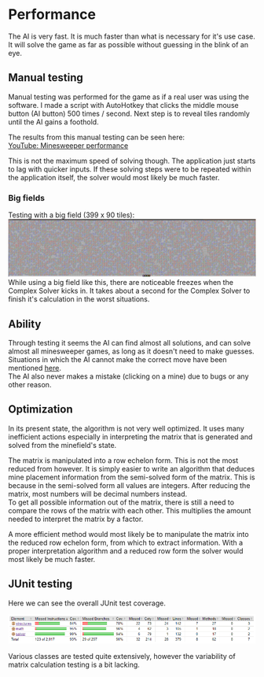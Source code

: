 # Performance
The AI is very fast. It is much faster than what is necessary for it's use case.
It will solve the game as far as possible without guessing in the blink of an eye.

## Manual testing
Manual testing was performed for the game as if a real user was using the software.
I made a script with AutoHotkey that clicks the middle mouse button (AI button)
500 times / second. Next step is to reveal tiles randomly until the AI gains a foothold.

The results from this manual testing can be seen here:\
[YouTube: Minesweeper performance](https://www.youtube.com/watch?v=_HSj1aSjk3o&feature=youtu.be)

This is not the maximum speed of solving though. The application just starts to lag with
quicker inputs. If these solving steps were to be repeated within the application itself,
the solver would most likely be much faster.

### Big fields
Testing with a big field (399 x 90 tiles):
![Big boi field](/Documentation/Images/Bigboi_minesweeper.png)\
While using a big field like this, there are noticeable freezes when the Complex Solver kicks in.
It takes about a second for the Complex Solver to finish it's calculation in the worst situations.

## Ability
Through testing it seems the AI can find almost all solutions, and
can solve almost all minesweeper games, as long as it doesn't need to
make guesses. Situations in which the AI cannot make the correct move
have been mentioned [here](https://github.com/SirVeggie/tiralabra-minesweeper-ai/blob/master/Documentation/Implementation.md#improvements).\
The AI also never makes a mistake (clicking on a mine) due to bugs or
any other reason.

## Optimization
In its present state, the algorithm is not very well optimized.
It uses many inefficient actions especially in interpreting
the matrix that is generated and solved from the minefield's state.

The matrix is manipulated into a row echelon form. This is not
the most reduced from however. It is simply easier to write an
algorithm that deduces mine placement information from the
semi-solved form of the matrix. This is because in the
semi-solved form all values are integers. After reducing the
matrix, most numbers will be decimal numbers instead.\
To get all possible information out of the matrix, there is still
a need to compare the rows of the matrix with each other. This
multiplies the amount needed to interpret the matrix by a factor.

A more efficient method would most likely be to manipulate the 
matrix into the reduced row echelon form, from which to extract
information. With a proper interpretation algorithm and
a reduced row form the solver would most likely be much faster.

## JUnit testing
Here we can see the overall JUnit test coverage.

![Test coverage](/Documentation/Images/test_report.png)

Various classes are tested quite extensively, however
the variability of matrix calculation testing is a bit lacking.
